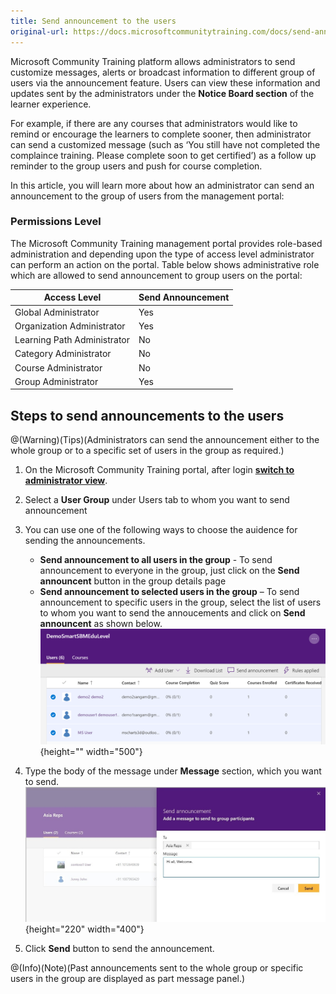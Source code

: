 ```yaml
---
title: Send announcement to the users
original-url: https://docs.microsoftcommunitytraining.com/docs/send-announcement-to-the-users
---
```

Microsoft Community Training platform allows administrators to send customize messages, alerts or broadcast information to different group of users via the announcement feature. Users can view these information and updates sent by the administrators  under the **Notice Board section** of the learner experience. 

For example, if there are any courses that administrators would like to remind or encourage the learners to complete sooner,  then administrator can send a customized message (such as ‘You still have not completed the complaince training. Please complete soon to get certified’) as a follow up reminder to the group users and  push for course completion. 

In this article, you will learn more about how an administrator can send an announcement to the group of users from the management portal: 

### Permissions Level
The Microsoft Community Training management portal provides role-based administration and depending upon the type of access level administrator can perform an action on the portal. Table below shows administrative role which are allowed to send announcement to group users on the portal:

| Access Level  | Send Announcement |
| --- | --- |
| Global Administrator | Yes |
| Organization Administrator | Yes |
| Learning Path Administrator | No |
| Category Administrator | No |
| Course Administrator | No | 
| Group Administrator | Yes | 

## Steps to send announcements to the users

@(Warning)(Tips)(Administrators can send the announcement either to the whole group or to a specific set of users in the group as required.)

1. On the Microsoft Community Training portal, after login [**switch to administrator view**](https://docs.microsoftcommunitytraining.com/docs/step-by-step-configuration-guide#step-2--switch-to-administrator-view-of-the-portal). 

2. Select a **User Group** under Users tab to whom you want to send announcement

3. You can use one of the following ways to choose the auidence for sending the  announcements.
    * **Send announcement to all users in the group** - To send announcement to everyone in the group, just click on the **Send announcent** button in the group details page 
    * **Send announcement to selected users in the group** – To send announcement to specific users in the group, select the list of users to whom you want to send the annoucements and click on **Send announcent** as shown below. 
![image.png](../../media/image%2862%29.png){height="" width="500"}

4. Type the body of the message under **Message** section, which you want to send.   
![SendAnn1](../../media/SendAnn1.jpg){height="220" width="400"}

5. Click **Send** button to send the announcement. 
 
@(Info)(Note)(Past announcements sent to the whole group or specific users in the group are displayed as part message panel.)
